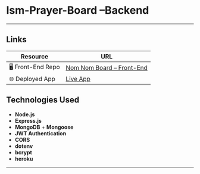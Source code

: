 # Ism-Prayer-Board –Backend

---

##  Links

| Resource | URL |
|---------|-----|
| 🖥️ Front-End Repo | [Nom Nom Board – Front-End](https://github.com/clairecleverlamb/ism-prayer-board-frontend) |
| 🌐 Deployed App | [Live App](https://nom-nom-board-frontend.vercel.app/) |


##  Technologies Used

- **Node.js**
- **Express.js**
- **MongoDB** + **Mongoose**
- **JWT Authentication**
- **CORS**
- **dotenv**
- **bcrypt**
- **heroku** 

---

